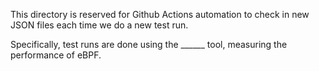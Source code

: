 This directory is reserved for Github Actions automation to check in new JSON files each time we do a new test run.

Specifically, test runs are done using the ______ tool, measuring the performance of eBPF.
